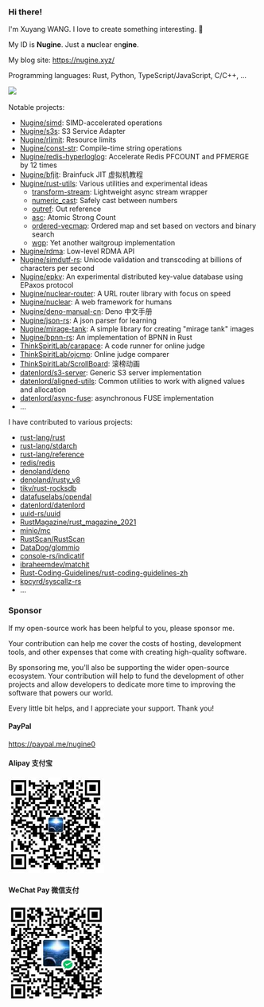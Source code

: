 ### Hi there!

I'm Xuyang WANG. I love to create something interesting. 👋

My ID is **Nugine**. Just a **nu**clear en**gine**. 

My blog site: <https://nugine.xyz/>

Programming languages: Rust, Python, TypeScript/JavaScript, C/C++, ...

<a href="https://github.com/anuraghazra/github-readme-stats"><img src="https://github-readme-stats.vercel.app/api?username=Nugine&show_icons=true"/></a>

Notable projects:

+ [Nugine/simd](https://github.com/Nugine/simd): SIMD-accelerated operations
+ [Nugine/s3s](https://github.com/Nugine/s3s): S3 Service Adapter
+ [Nugine/rlimit](https://github.com/Nugine/rlimit/): Resource limits
+ [Nugine/const-str](https://github.com/Nugine/const-str): Compile-time string operations
+ [Nugine/redis-hyperloglog](https://github.com/Nugine/redis-hyperloglog): Accelerate Redis PFCOUNT and PFMERGE by 12 times
+ [Nugine/bfjit](https://github.com/Nugine/bfjit): Brainfuck JIT 虚拟机教程
+ [Nugine/rust-utils](https://github.com/Nugine/rust-utils): Various utilities and experimental ideas
    + [transform-stream](https://github.com/Nugine/rust-utils/tree/main/crates/transform-stream): Lightweight async stream wrapper
    + [numeric_cast](https://github.com/Nugine/rust-utils/tree/main/crates/numeric_cast): Safely cast between numbers
    + [outref](https://github.com/Nugine/rust-utils/tree/main/crates/outref): Out reference
    + [asc](https://github.com/Nugine/rust-utils/tree/main/crates/asc): Atomic Strong Count
    + [ordered-vecmap](https://github.com/Nugine/rust-utils/tree/main/crates/ordered-vecmap): Ordered map and set based on vectors and binary search
    + [wgp](https://github.com/Nugine/rust-utils/tree/main/crates/wgp): Yet another waitgroup implementation
+ [Nugine/rdma](https://github.com/Nugine/rdma): Low-level RDMA API
+ [Nugine/simdutf-rs](https://github.com/Nugine/simdutf-rs): Unicode validation and transcoding at billions of characters per second
+ [Nugine/epkv](https://github.com/Nugine/epkv): An experimental distributed key-value database using EPaxos protocol
+ [Nugine/nuclear-router](https://github.com/Nugine/nuclear-router): A URL router library with focus on speed
+ [Nugine/nuclear](https://github.com/Nugine/nuclear): A web framework for humans
+ [Nugine/deno-manual-cn](https://github.com/Nugine/deno-manual-cn): Deno 中文手册
+ [Nugine/json-rs](https://github.com/Nugine/json-rs): A json parser for learning
+ [Nugine/mirage-tank](https://github.com/Nugine/mirage-tank): A simple library for creating "mirage tank" images
+ [Nugine/bpnn-rs](https://github.com/Nugine/bpnn-rs): An implementation of BPNN in Rust
+ [ThinkSpiritLab/carapace](https://github.com/ThinkSpiritLab/carapace): A code runner for online judge
+ [ThinkSpiritLab/ojcmp](https://github.com/ThinkSpiritLab/ojcmp): Online judge comparer
+ [ThinkSpiritLab/ScrollBoard](https://github.com/ThinkSpiritLab/ScrollBoard): 滚榜动画
+ [datenlord/s3-server](https://github.com/datenlord/s3-server): Generic S3 server implementation
+ [datenlord/aligned-utils](https://github.com/datenlord/aligned-utils): Common utilities to work with aligned values and allocation
+ [datenlord/async-fuse](https://github.com/datenlord/async-fuse): asynchronous FUSE implementation
+ ...

I have contributed to various projects:

+ [rust-lang/rust](https://github.com/rust-lang/rust)
+ [rust-lang/stdarch](https://github.com/rust-lang/stdarch)
+ [rust-lang/reference](https://github.com/rust-lang/reference)
+ [redis/redis](https://github.com/redis/redis)
+ [denoland/deno](https://github.com/denoland/deno)
+ [denoland/rusty_v8](https://github.com/denoland/rusty_v8)
+ [tikv/rust-rocksdb](https://github.com/tikv/rust-rocksdb)
+ [datafuselabs/opendal](https://github.com/datafuselabs/opendal)
+ [datenlord/datenlord](https://github.com/datenlord/datenlord)
+ [uuid-rs/uuid](https://github.com/uuid-rs/uuid)
+ [RustMagazine/rust_magazine_2021](https://github.com/RustMagazine/rust_magazine_2021)
+ [minio/mc](https://github.com/minio/mc)
+ [RustScan/RustScan](https://github.com/RustScan/RustScan)
+ [DataDog/glommio](https://github.com/DataDog/glommio)
+ [console-rs/indicatif](https://github.com/console-rs/indicatif)
+ [ibraheemdev/matchit](https://github.com/ibraheemdev/matchit)
+ [Rust-Coding-Guidelines/rust-coding-guidelines-zh](https://github.com/Rust-Coding-Guidelines/rust-coding-guidelines-zh)
+ [kpcyrd/syscallz-rs](https://github.com/kpcyrd/syscallz-rs)
+ ...

### Sponsor

If my open-source work has been helpful to you, please sponsor me.

Your contribution can help me cover the costs of hosting, development tools, and other expenses that come with creating high-quality software.

By sponsoring me, you'll also be supporting the wider open-source ecosystem. Your contribution will help to fund the development of other projects and allow developers to dedicate more time to improving the software that powers our world.

Every little bit helps, and I appreciate your support. Thank you!

<!-- <a href="https://www.buymeacoffee.com/nugine" target="_blank"><img src="https://cdn.buymeacoffee.com/buttons/v2/default-blue.png" alt="Buy Me A Coffee" style="height: 40px !important;width: 144px !important;" ></a> -->

#### PayPal

<https://paypal.me/nugine0>

#### Alipay 支付宝

![alipay qrcode](./alipay.jpg)

#### WeChat Pay 微信支付

![wechat pay qrcode](./wechat.jpg)
